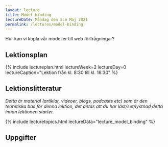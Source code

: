 ```yaml
---
layout: lecture
title: Model binding
lectureDate: Måndag den 5:e Maj 2021
permalink: /lectures/model-binding
---
```


Hur kan vi kopla vår modeller till web förfrågningar?

## Lektionsplan

{% include lectureplan.html lectureWeek=2 lectureDay=0 lectureCaption="Lektion från kl. 8:30 till kl. 16:30" %}

## Lektionslitteratur
*Detta är material (artiklar, videoer, blogs, podcasts etc) som är den teoretiska bas för denna lektion, det antas att du har läst/set/lystnad detta innan lektionen starter.*

{% include lecturetopics.html lectureData="lecture_model_binding" %}

## Uppgifter
